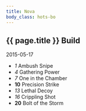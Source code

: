 ```yaml
---
title: Nova
body_class: hots-bo
---
```


## {{ page.title }} Build
2015-05-17

-   _1_  Ambush Snipe
-   _4_  Gathering Power
-   _7_  One in the Chamber
- __10__ Precision Strike
-  _13_  Lethal Decoy
-  _16_  Crippling Shot
- __20__ Bolt of the Storm














